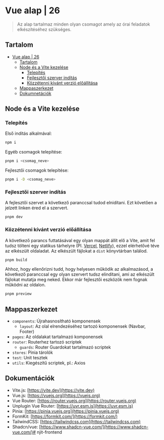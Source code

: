 # Vue alap | 26

> Az alap tartalmaz minden olyan csomagot amely az órai feladatok elkészítéséhez szükséges.

## Tartalom

- [Vue alap | 26](#vue-alap-26)
  - [Tartalom](#tartalom)
  - [Node és a Vite kezelése](#node-és-a-vite-kezelése)
    - [Telepítés](#telepítés)
    - [Fejlesztői szerver indítás](#fejlesztői-szerver-indítás)
    - [Közzétenni kívánt verzió előállítása](#közzétenni-kívánt-verzió-előállítása)
  - [Mappaszerkezet](#mappaszerkezet)
  - [Dokumnetációk](#dokumnetációk)

## Node és a Vite kezelése

### Telepítés

Első indítás alkalmával:

```bash
npm i
```

Egyéb csomagok telepítése:

```bash
pnpm i <csomag_neve>
```

Fejlesztői csomagok telepítése:

```bash
pnpm i -D <csomag_neve>
```

### Fejlesztői szerver indítás

A fejlesztői szervet a következő paranccsal tudod elnidítani. Ezt követően a jelzett linken éred el a szervert.

```bash
pnpm dev
```

### Közzétenni kívánt verzió előállítása

A következő parancs futtatásával egy olyan mappát állít elő a Vite, amit fel tudsz tölteni egy statikus tárhelyre (Pl. [Vercel](https://vercel.com/), [Netlify](https://www.netlify.com/)), ezzel elérhetővé téve az elkészült oldaladat. Az elkészült fájlokat a `dist` könyvtárban találod.

```bash
pnpm build
```

Ahhoz, hogy ellenőrizni tudd, hogy helyesen működik az alkalmazásod, a következő paranccsal egy olyan szervert tudsz elindítani, ami az elkészült fájlokat mutatja meg neked. Ekkor már fejlesztői eszközök nem fognak működni az oldalon.

```bash
pnpm preview
```

## Mappaszerkezet

- `components`: Újrahasnosítható komponensek
  - `layout`: Az olal elrendezéséhez tartozó komponensek (Navbar, Footer)
- `pages`: Az oldalakat tartalmazó komponensek
- `router`: Routerhez tartozó scriptek
  - `guards`: Router Guardokat tartalmazó scriptek
- `stores`: Pinia tárolók
- `test`: Unit tesztek
- `utils`: Kiegészítű scriptek, pl.: Axios

## Dokumentációk

- Vite.js: [https://vite.dev](https://vite.dev)
- Vue.js: [https://vuejs.org](https://vuejs.org)
- Vue Router: [https://router.vuejs.org](https://router.vuejs.org)
- Unplugin Vue Router: [https://uvr.esm.is](https://uvr.esm.is)
- Pinia: [https://pinia.vuejs.org](https://pinia.vuejs.org)
- FormKit: [https://formkit.com/](https://formkit.com/)
- TailwindCSS: [https://tailwindcss.com](https://tailwindcss.com)
- Shadcn/vue: [https://www.shadcn-vue.com/](https://www.shadcn-vue.com/)# njit-frontend
